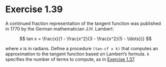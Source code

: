 # Exercise 1.39

A continued fraction representation of the tangent function was published in
1770 by the German mathematician J.H. Lambert:

$$
tan x = \frac{x}{1 - \frac{x^2}{3 - \frac{x^2}{5 - \ldots}}}
$$

where $x$ is in radians. Define a procedure `(tan-cf x k)` that computes an
approximation to the tangent function based on Lambert’s formula. `k` specifies
the number of terms to compute, as in [Exercise 1.37](./1.37.md).

